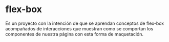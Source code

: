 # flex-box
Es un proyecto con la intención de que se aprendan conceptos de flex-box acompañados de interacciones que muestran como se comportan los componentes de nuestra página con esta forma de maquetación.
